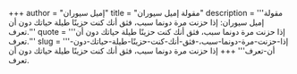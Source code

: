 +++
author = "إميل سيوران"
title = "مقولة إميل سيوران"
description = '''مقولة إميل سيوران: إذا حزنت مرة دونما سبب، فثق أنك كنت حزينًا طيلة حياتك دون أن تعرف.'''
quote = '''إذا حزنت مرة دونما سبب، فثق أنك كنت حزينًا طيلة حياتك دون أن تعرف.'''
slug = '''إذا-حزنت-مرة-دونما-سبب،-فثق-أنك-كنت-حزينًا-طيلة-حياتك-دون-أن-تعرف'''
+++
إذا حزنت مرة دونما سبب، فثق أنك كنت حزينًا طيلة حياتك دون أن تعرف.
